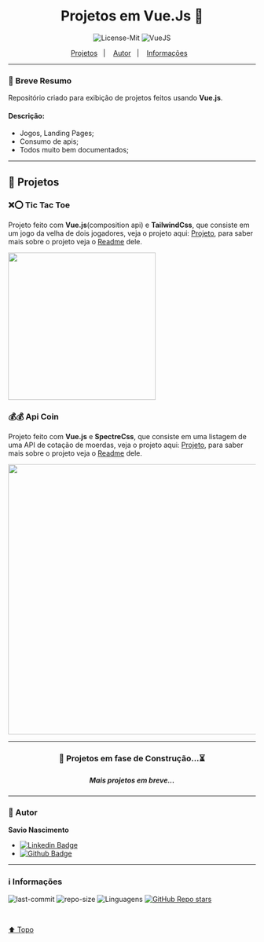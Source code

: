 <div align="center">

<a id="top">

# Projetos em Vue.Js 💚

</a>

![License-Mit](https://img.shields.io/badge/license-MIT-lightseagreen)
![VueJS](https://img.shields.io/badge/Vue.js-35495E?style=flat&logo=vuedotjs&logoColor=4FC08D)

<p align="center">
    <a href="#projects">Projetos</a>&nbsp;&nbsp;&nbsp;|&nbsp;&nbsp;&nbsp;
    <a href="#autor">Autor</a>&nbsp;&nbsp;&nbsp;|&nbsp;&nbsp;&nbsp;
    <a href="#info">Informações</a>&nbsp;&nbsp;&nbsp;
</p>
</div>

---

### 🎯 Breve Resumo

Repositório criado para exibição de projetos feitos usando **Vue.js**.

#### Descrição:

- Jogos, Landing Pages;
- Consumo de apis;
- Todos muito bem documentados;

---

## 👾 Projetos <a id="projects"></a>

### ❌⭕ Tic Tac Toe

Projeto feito com **Vue.js**(composition api) e **TailwindCss**, que consiste em um jogo da velha de dois jogadores, veja o projeto aqui: [Projeto](https://projetos-vue-js.vercel.app/), para saber mais sobre o projeto veja o [Readme](https://github.com/savionascimentodev/Projetos-VueJs/tree/main/tic-tac-toe) dele.

<img src="https://raw.githubusercontent.com/savionascimentodev/Projetos-VueJs/main/assets/tic-tac-toe-desktop.png" width="300">

### 💰💰 Api Coin

Projeto feito com **Vue.js** e **SpectreCss**, que consiste em uma listagem de uma API de cotação de moerdas, veja o projeto aqui: [Projeto](https://projetos-vue-js-api-coin.vercel.app/), para saber mais sobre o projeto veja o [Readme](https://github.com/savionascimentodev/Projetos-VueJs/tree/main/api-coin) dele.

<img src="https://raw.githubusercontent.com/savionascimentodev/Projetos-VueJs/main/assets/api-coin-desktop.png" width="550">

---

<div align="center">
  
### 🚧 Projetos em fase de Construção...⏳
##### Mais projetos em breve...

</div>

---

### 👤 Autor <a id="autor"></a>

**Savio Nascimento**

- [![Linkedin Badge](https://img.shields.io/badge/-SavioNascimento-blue?style=flat-square&logo=Linkedin&logoColor=white&link=https://www.linkedin.com/savio-nascimento)](https://www.linkedin.com/in/savio-nascimento/)
- [![Github Badge](https://img.shields.io/badge/savionascimentodev-24292e?style=flat&logo=Github&logoColor=white&link=https://github.com/savionascimentodev)](https://github.com/savionascimentodev)

---

### ℹ️ Informações <a id="info"></a>

![last-commit](https://img.shields.io/github/last-commit/savionascimentodev/Projetos-VueJs?&color=g)
![repo-size](https://img.shields.io/github/repo-size/savionascimentodev/Projetos-VueJs?&color=g)
<img src="https://img.shields.io/github/languages/count/savionascimentodev/Projetos-VueJs?color=g&style=flat" alt="Linguagens">
[![GitHub Repo stars](https://img.shields.io/github/stars/savionascimentodev/Projetos-VueJs?style=social)](https://github.com/savionascimentodev/Projetos-VueJs/stargazers)

</br>

[⬆️ Topo](#top) <br>
